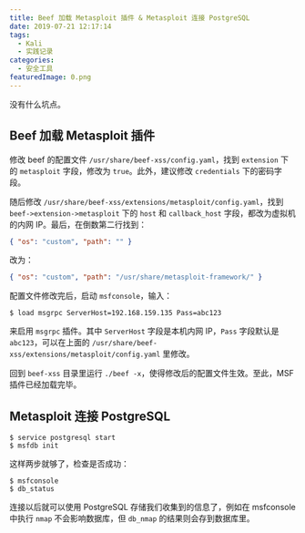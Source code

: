 ```yaml
---
title: Beef 加载 Metasploit 插件 & Metasploit 连接 PostgreSQL
date: 2019-07-21 12:17:14
tags:
  - Kali
  - 实践记录
categories:
  - 安全工具
featuredImage: 0.png
---
```


没有什么坑点。

<!--more-->

## Beef 加载 Metasploit 插件

修改 beef 的配置文件 `/usr/share/beef-xss/config.yaml`，找到 `extension` 下的 `metasploit` 字段，修改为 `true`。此外，建议修改 `credentials` 下的密码字段。

随后修改 `/usr/share/beef-xss/extensions/metasploit/config.yaml`，找到 `beef->extension->metasploit` 下的 `host` 和 `callback_host` 字段，都改为虚拟机的内网 IP。最后，在倒数第二行找到：

```json
{ "os": "custom", "path": "" }
```

改为：

```json
{ "os": "custom", "path": "/usr/share/metasploit-framework/" }
```

配置文件修改完后，启动 `msfconsole`，输入：

```shell
$ load msgrpc ServerHost=192.168.159.135 Pass=abc123
```

来启用 `msgrpc` 插件。其中 `ServerHost` 字段是本机内网 IP，`Pass` 字段默认是 `abc123`，可以在上面的 `/usr/share/beef-xss/extensions/metasploit/config.yaml` 里修改。

回到 `beef-xss` 目录里运行 `./beef -x`，使得修改后的配置文件生效。至此，MSF 插件已经加载完毕。

## Metasploit 连接 PostgreSQL

```shell
$ service postgresql start
$ msfdb init
```

这样两步就够了，检查是否成功：

```shell
$ msfconsole
$ db_status
```

连接以后就可以使用 PostgreSQL 存储我们收集到的信息了，例如在 msfconsole 中执行 `nmap` 不会影响数据库，但 `db_nmap` 的结果则会存到数据库里。
